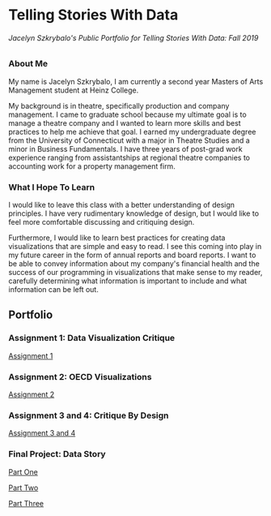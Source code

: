 # Telling Stories With Data
###### Jacelyn Szkrybalo's Public Portfolio for Telling Stories With Data: Fall 2019 

### About Me
My name is Jacelyn Szkrybalo, I am currently a second year Masters of Arts Management student at Heinz College. 

My background is in theatre, specifically production and company management. I came to graduate school because my ultimate goal is to manage a theatre company and I wanted to learn more skills and best practices to help me achieve that goal. I earned my undergraduate degree from the University of Connecticut with a major in Theatre Studies and a minor in Business Fundamentals. I have three years of post-grad work experience ranging from assistantships at regional theatre companies to accounting work for a property management firm. 

### What I Hope To Learn
I would like to leave this class with a better understanding of design principles. I have very rudimentary knowledge of design, but I would like to feel more comfortable discussing and critiquing design. 

Furthermore, I would like to learn best practices for creating data visualizations that are simple and easy to read. I see this coming into play in my future career in the form of annual reports and board reports. I want to be able to convey information about my company's financial health and the success of our programming in visualizations that make sense to my reader, carefully determining what information is important to include and what information can be left out. 

## Portfolio

### Assignment 1: Data Visualization Critique
[Assignment 1](/Assignment_1.md)

### Assignment 2: OECD Visualizations
[Assignment 2](/Assignment_2.md)

### Assignment 3 and 4: Critique By Design
[Assignment 3 and 4](/Assignment_3_4.md)

### Final Project: Data Story
[Part One](/Final_Project_1.md)

[Part Two](/Final_Project_2.md)

[Part Three](/Final_Project_3.md)




